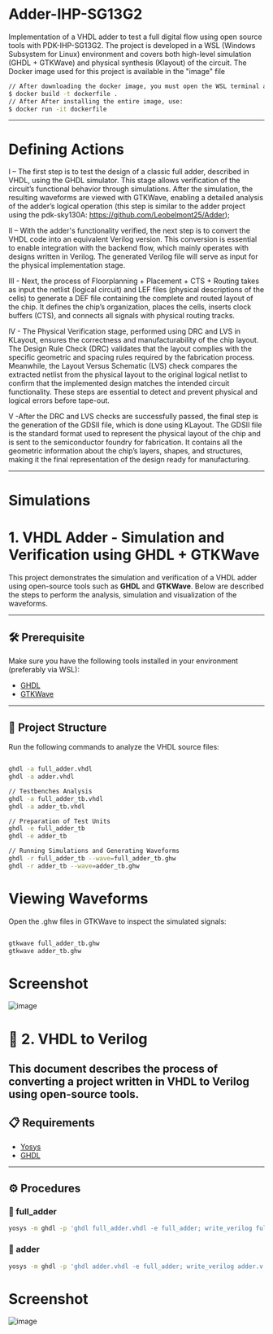 # Adder-IHP-SG13G2
Implementation of a VHDL adder to test a full digital flow using open source tools with PDK-IHP-SG13G2. The project is developed in a WSL (Windows Subsystem for Linux) environment and covers both high-level simulation (GHDL + GTKWave) and physical synthesis (Klayout) of the circuit.
The Docker image used for this project is available in the "image" file
```bash
// After downloading the docker image, you must open the WSL terminal and run the following command:
$ docker build -t dockerfile .
// After After installing the entire image, use:
$ docker run -it dockerfile
````
------

# Defining Actions
I – The first step is to test the design of a classic full adder, described in VHDL, using the GHDL simulator. This stage allows verification of the circuit’s functional behavior through simulations. After the simulation, the resulting waveforms are viewed with GTKWave, enabling a detailed analysis of the adder’s logical operation (this step is similar to the adder project using the pdk-sky130A: https://github.com/Leobelmont25/Adder);

II – With the adder's functionality verified, the next step is to convert the VHDL code into an equivalent Verilog version. This conversion is essential to enable integration with the backend flow, which mainly operates with designs written in Verilog. The generated Verilog file will serve as input for the physical implementation stage.

III - Next, the process of Floorplanning + Placement + CTS + Routing takes as input the netlist (logical circuit) and LEF files (physical descriptions of the cells) to generate a DEF file containing the complete and routed layout of the chip. It defines the chip’s organization, places the cells, inserts clock buffers (CTS), and connects all signals with physical routing tracks.

IV - The Physical Verification stage, performed using DRC and LVS in KLayout, ensures the correctness and manufacturability of the chip layout. The Design Rule Check (DRC) validates that the layout complies with the specific geometric and spacing rules required by the fabrication process. Meanwhile, the Layout Versus Schematic (LVS) check compares the extracted netlist from the physical layout to the original logical netlist to confirm that the implemented design matches the intended circuit functionality. These steps are essential to detect and prevent physical and logical errors before tape-out.

V -After the DRC and LVS checks are successfully passed, the final step is the generation of the GDSII file, which is done using KLayout. The GDSII file is the standard format used to represent the physical layout of the chip and is sent to the semiconductor foundry for fabrication. It contains all the geometric information about the chip’s layers, shapes, and structures, making it the final representation of the design ready for manufacturing.

--------
# Simulations

# 1. VHDL Adder - Simulation and Verification using GHDL + GTKWave

This project demonstrates the simulation and verification of a VHDL adder using open-source tools such as **GHDL** and **GTKWave**. Below are described the steps to perform the analysis, simulation and visualization of the waveforms.

---

## 🛠️ Prerequisite

Make sure you have the following tools installed in your environment (preferably via WSL):

- [GHDL](https://ghdl.readthedocs.io)
- [GTKWave](http://gtkwave.sourceforge.net)

---
## 📁 Project Structure

Run the following commands to analyze the VHDL source files:

```bash

ghdl -a full_adder.vhdl
ghdl -a adder.vhdl

// Testbenches Analysis
ghdl -a full_adder_tb.vhdl
ghdl -a adder_tb.vhdl

// Preparation of Test Units
ghdl -e full_adder_tb
ghdl -e adder_tb

// Running Simulations and Generating Waveforms
ghdl -r full_adder_tb --wave=full_adder_tb.ghw
ghdl -r adder_tb --wave=adder_tb.ghw

```
# Viewing Waveforms

Open the .ghw files in GTKWave to inspect the simulated signals:
```bash

gtkwave full_adder_tb.ghw
gtkwave adder_tb.ghw
````
# Screenshot
![image](https://github.com/user-attachments/assets/c603ad7f-40b7-4a49-9706-3b7941d591e9)

# 🔄 2. VHDL to Verilog

This document describes the process of converting a project written in VHDL to Verilog using open-source tools.
---

## 📋 Requirements

- [Yosys](https://yosyshq.net/yosys/)
- [GHDL](https://ghdl.github.io/ghdl/)

---

## ⚙️ Procedures

### 🔹 full_adder

```bash
yosys -m ghdl -p 'ghdl full_adder.vhdl -e full_adder; write_verilog full_adder.v'
````
### 🔹 adder

```bash
yosys -m ghdl -p 'ghdl adder.vhdl -e full_adder; write_verilog adder.v'
````

# Screenshot
![image](https://github.com/user-attachments/assets/f29f32bd-7093-4342-b5c8-07db25bf19f5)
